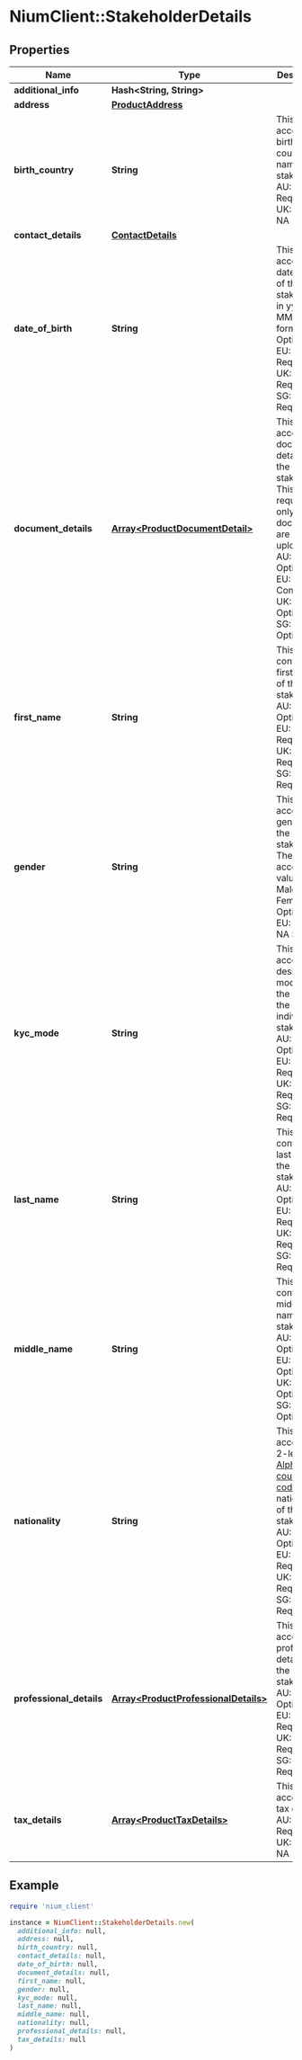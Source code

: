 # NiumClient::StakeholderDetails

## Properties

| Name | Type | Description | Notes |
| ---- | ---- | ----------- | ----- |
| **additional_info** | **Hash&lt;String, String&gt;** |  | [optional] |
| **address** | [**ProductAddress**](ProductAddress.md) |  | [optional] |
| **birth_country** | **String** | This field accepts the birth country name of the stakeholder.  AU: NA EU: Required UK: NA SG: NA | [optional] |
| **contact_details** | [**ContactDetails**](ContactDetails.md) |  | [optional] |
| **date_of_birth** | **String** | This field accepts the date of birth of the stakeholder in yyyy-MM-dd format.  AU: Optional EU: Required UK: Required SG: Required | [optional] |
| **document_details** | [**Array&lt;ProductDocumentDetail&gt;**](ProductDocumentDetail.md) | This array accepts the document details for the stakeholder. This field is required only if the documents are being uploaded.  AU: Optional EU: Conditional UK: Optional SG: Optional | [optional] |
| **first_name** | **String** | This field contains the first name of the stakeholder.  AU: Optional EU: Required UK: Required SG: Required | [optional] |
| **gender** | **String** | This field accepts the gender of the stakeholder. The acceptable values are: Male Female  AU: Optional EU: NA UK: NA SG: NA | [optional] |
| **kyc_mode** | **String** | This object accepts the desired mode to do the KYC of the individual stakeholder.  AU: Optional EU: Required UK: Required SG: Required | [optional] |
| **last_name** | **String** | This field contains the last name of the stakeholder.  AU: Optional EU: Required UK: Required SG: Required | [optional] |
| **middle_name** | **String** | This field contains the middle name of the stakeholder.  AU: Optional EU: Optional UK: Optional SG: Optional | [optional] |
| **nationality** | **String** | This field accepts the 2-letter [ISO Alpha-2 country code](https://nium-documents.s3-eu-west-1.amazonaws.com/spend-documents/Country+Code.pdf) for the nationality of the stakeholder.  AU: Optional EU: Required UK: Required SG: Required | [optional] |
| **professional_details** | [**Array&lt;ProductProfessionalDetails&gt;**](ProductProfessionalDetails.md) | This array accepts the professional details of the stakeholder.  AU: Optional EU: Required UK: Required SG: Required | [optional] |
| **tax_details** | [**Array&lt;ProductTaxDetails&gt;**](ProductTaxDetails.md) | This array accepts the tax details.  AU: NA EU: Required UK: NA SG: NA | [optional] |

## Example

```ruby
require 'nium_client'

instance = NiumClient::StakeholderDetails.new(
  additional_info: null,
  address: null,
  birth_country: null,
  contact_details: null,
  date_of_birth: null,
  document_details: null,
  first_name: null,
  gender: null,
  kyc_mode: null,
  last_name: null,
  middle_name: null,
  nationality: null,
  professional_details: null,
  tax_details: null
)
```


